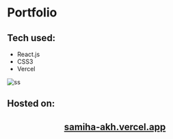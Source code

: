 # Portfolio

## Tech used:
- React.js
- CSS3
- Vercel

![ss](https://github.com/samiha-akh/Portfolio/assets/156142386/526aad75-b9d3-44b0-a3ce-be8313b38eea)

## Hosted on:

<h2 align="center">
  <a href="https://samiha-akh.vercel.app/" target="_blank">samiha-akh.vercel.app</a>
</h2>
